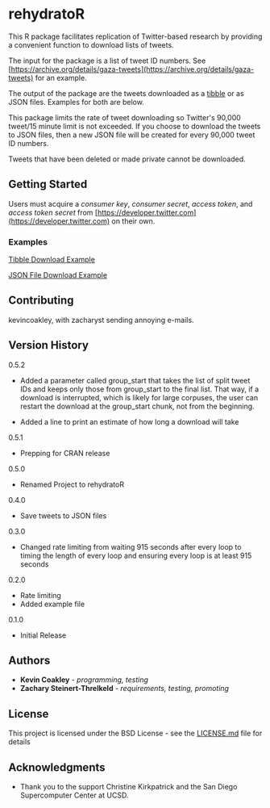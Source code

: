 # rehydratoR

This R package facilitates replication of Twitter-based research by providing a convenient function to download lists of tweets.

The input for the package is a list of tweet ID numbers. See [https://archive.org/details/gaza-tweets](https://archive.org/details/gaza-tweets) for an example. 

The output of the package are the tweets downloaded as a [tibble](https://CRAN.R-project.org/package=tibble) or as JSON files. Examples for both are below.

This package limits the rate of tweet downloading so Twitter's 90,000 tweet/15 minute limit is not exceeded. If you choose to download the tweets to JSON files, then a new JSON file will be created for every 90,000 tweet ID numbers.

Tweets that have been deleted or made private cannot be downloaded.

## Getting Started

Users must acquire a *consumer key*, *consumer secret*, *access token*, and *access token secret* from [https://developer.twitter.com](https://developer.twitter.com) on their own.

### Examples

[Tibble Download Example](https://github.com/kevincoakley/rehydratoR/blob/master/example/example_tibble_download.R)
	
[JSON File Download Example](https://github.com/kevincoakley/rehydratoR/blob/master/example/example_json_file_download.R)

## Contributing

kevincoakley, with zacharyst sending annoying e-mails.

## Version History

0.5.2

* Added a parameter called group_start that takes the list of split tweet IDs and keeps only those from group_start to the final list. That way, if a download is interrupted, which is likely for large corpuses, the user can restart the download at the group_start chunk, not from the beginning.

* Added a line to print an estimate of how long a download will take

0.5.1

* Prepping for CRAN release

0.5.0

* Renamed Project to rehydratoR

0.4.0

* Save tweets to JSON files

0.3.0

* Changed rate limiting from waiting 915 seconds after every loop to timing the length of every loop and ensuring every loop is at least 915 seconds

0.2.0

* Rate limiting
* Added example file

0.1.0

* Initial Release

## Authors

* **Kevin Coakley** - *programming, testing* 
* **Zachary Steinert-Threlkeld** - *requirements, testing, promoting*

## License

This project is licensed under the BSD License - see the [LICENSE.md](LICENSE.md) file for details

## Acknowledgments

* Thank you to the support Christine Kirkpatrick and the San Diego Supercomputer Center at UCSD.
